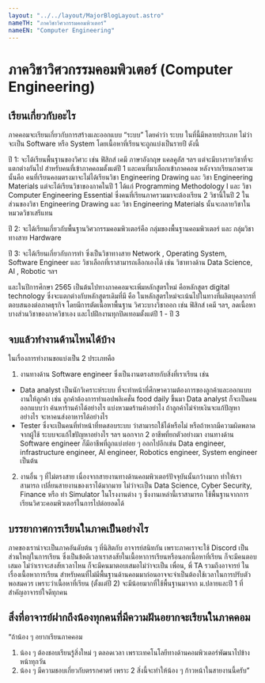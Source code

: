 ```yaml
---
layout: "../../layout/MajorBlogLayout.astro"
nameTH: "ภาควิชาวิศวกรรมคอมพิวเตอร์"
nameEN: "Computer Engineering"
---
```



# ภาควิชาวิศวกรรมคอมพิวเตอร์ (Computer Engineering)
## เรียนเกี่ยวกับอะไร
ภาคคอมจะเรียนเกี่ยวกับการสร้างและออกแบบ “ระบบ” โดยคำว่า ระบบ ในที่นี้มีหลายประเภท ไม่ว่าจะเป็น Software หรือ System โดยเนื้อหาที่เรียนจะถูกแบ่งเป็นรายปี  ดังนี้

ปี 1: จะได้เรียนพื้นฐานของวิศวะ เช่น ฟิสิกส์ เคมี ภาษาอังกฤษ แคลคูลัส ฯลฯ
แต่จะมีบางรายวิชาที่จะแตกต่างกันไป สำหรับคนที่เข้าภาคคอมตั้งแต่ปี 1 และคนที่มาเลือกเข้าภาคคอม หลังจากเรียนภาครวม นั้นคือ คนที่เรียนคอมตรงมาจะไม่ได้เรียนวิชา Engineering Drawing และ วิชา Engineering Materials แต่จะได้เรียนวิชาของภาคในปี 1 ได้แก่ Programming Methodology I และ วิชา Computer Engineering Essential ซึ่งคนที่เรียนภาครวมมาจะต้องเรียน 2 วิชานี้ในปี 2 ในส่วนของวิชา Engineering Drawing และ วิชา Engineering Materials นั้นจะกลายวิชาใน
หมวดวิชาเสรีแทน

ปี 2: จะได้เรียนเกี่ยวกับพื้นฐานวิศวกรรมคอมพิวเตอร์คือ กลุ่มของพื้นฐานคอมพิวเตอร์ และ กลุ่มวิชาทางสาย Hardware

ปี 3: จะได้เรียนเกี่ยวกับการทำ  ซึ่งเป็นวิชาทางสาย Network , Operating System, Software Engineer และ วิชาเลือกที่เราสามารถเลือกเองได้ เช่น วิชาทางด้าน Data Science, AI , Robotic ฯลฯ

และในปีการศึกษา 2565 เป็นต้นไปทางภาคคอมจะเพิ่มหลักสูตรใหม่  คือหลักสูตร digital technology  ซึ่งจะแตกต่างกับหลักสูตรเดิมที่มี คือ ในหลักสูตรใหม่จะเน้นไปในทางที่ผลิตบุคลากรที่ตอบสนองต่อภาคธุรกิจ โดยมีการตัดเนื้อหาพื้นฐาน
วิศวะบางวิชาออก เช่น ฟิสิกส์ เคมี  ฯลฯ, ลดเนื้อหาบางส่วนวิชาของภาควิชาเอง และไปฝึกงานทุกปิดเทอมตั้งแต่ปี 1 - ปี 3


## จบแล้วทำงานด้านไหนได้บ้าง
ในเรื่องการทำงานขอแบ่งเป็น 2 ประเภทคือ
1. งานทางด้าน Software engineer ซึ่งเป็นงานตรงสายกับสิ่งที่เราเรียน เช่น
-   Data analyst เป็นนักวิเคราะห์ระบบ ที่จะทำหน้าที่ศึกษาความต้องการของลูกค้าและออกแบบงานให้ลูกค้า เช่น ลูกค้าต้องการทำแอปพลิเคชั่น food daily ขึ้นมา Data analyst ก็จะเป็นคนออกแบบว่า ค้นหาร้านค้าได้อย่างไร แบ่งหวมดร้านค้าอย่าไง ถ้าลูกค้าไม่จ่ายเงินจะแก้ปัญหาอย่างไร จะหาคนส่งอาหารได้อย่างไร
-   Tester ซึ่งจะเป็นคนที่ทำหน้าที่ทดสอบระบบ ว่าสามารถใช้ได้หรือไม่ หรือถ้าหากมีความผิดพลาดจากผู้ใช้ ระบบจะแก้ไขปัญหาอย่างไร ฯลฯ นอกจาก 2 อาชีพที่ยกตัวอย่างมา งานทางด้าน Software engineer ก็มีอาชีพที่ถูกแบ่งย่อย ๆ ออกไปอีกเช่น Data engineer, infrastructure engineer, AI engineer, Robotics engineer, System engineer เป็นต้น

2. งานอื่น ๆ ที่ไม่ตรงสาย เนื่องจากสายงานทางด้านคอมพิวเตอร์ปัจจุบันนั้นกว้างมาก ทำให้เราสามารถ เปลี่ยนสายงานของเราได้มากมาย ไม่ว่าจะเป็น Data Science, Cyber Security, Finance หรือ ทำ Simulator ในโรงงานต่าง ๆ ซึ่งงานเหล่านี้เราสามารถ ใช้พื้นฐานจากการเรียนวิศวะคอมพิวเตอร์ในการไปต่อยอดได้


## บรรยากาศการเรียนในภาคเป็นอย่างไร
ภาคของเราน่าจะเป็นภาคอันดับต้น ๆ ที่นิสิตกับ อาจารย์สนิทกัน เพราะภาคเราจะใช้ Discord เป็นส่วนใหญ่ในการเรียน ซึ่งเป็นข้อดีเวลาเราสงสัยในเนื้อหาการเรียนหรือนอกเนื้อหาที่เรียน ก็จะมีคนตอบเสมอ ไม่ว่าเราจะสงสัยเวลาไหน ก็จะมีคนมาตอบเสมอไม่ว่าจะเป็น เพื่อน, พี่ TA รวมถึงอาจารย์ ในเรื่องเนื้อหาการเรียน สำหรับคนที่ไม่มีพื้นฐานด้านคอมมาก่อนอาจจะจำเป็นต้องใช้เวลาในการปรับตัวพอสมควร เพราะว่าเนื้อหาที่เรียน (ตั้งแต่ปี 2) จะมีน้อยมากที่ใช้พื้นฐานมาจาก ม.ปลายและปี 1 ที่สำคัญอาจารย์ใจดีทุกคน


## สิ่งที่อาจารย์ฝากถึงน้องทุกคนที่มีความฝันอยากจะเรียนในภาคคอม
“ถ้าน้อง ๆ อยากเรียนภาคคอม
1. น้อง ๆ ต้องชอบเรียนรู้สิ่งใหม่ ๆ ตลอดเวลา เพราะเทคโนโลยีทางด้านคอมพิวเตอร์พัฒนาไปข้างหน้าทุกวัน
2. น้อง ๆ มีความชอบเกี่ยวกับตรรกศาตร์ เพราะ 2 สิ่งนี้จะทำให้น้อง ๆ ก้าวหน้าในสายงานนี้ครับ”